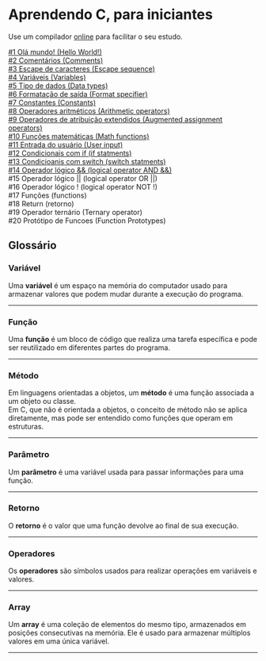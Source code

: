 # Aprendendo C, para iniciantes 

Use um compilador [online](https://www.programiz.com/c-programming/online-compiler/) para facilitar o seu estudo.

[#1 Olá mundo! (Hello World!)](https://github.com/HudsonSchumaker/aprendendo-c/blob/main/hello_world/main.c)<br>
[#2 Comentários (Comments)](https://github.com/HudsonSchumaker/aprendendo-c/blob/main/comments/main.c)<br>
[#3 Escape de caracteres (Escape sequence)](https://github.com/HudsonSchumaker/aprendendo-c/blob/main/escape_sequence/main.c)<br>
[#4 Variáveis (Variables)](https://github.com/HudsonSchumaker/aprendendo-c/blob/main/variables/main.c)<br>
[#5 Tipo de dados (Data types)](https://github.com/HudsonSchumaker/aprendendo-c/blob/main/data_types/main.c)<br>
[#6 Formatação de saída (Format specifier)](https://github.com/HudsonSchumaker/aprendendo-c/blob/main/format_specifier/main.c)<br>
[#7 Constantes (Constants)](https://github.com/HudsonSchumaker/aprendendo-c/blob/main/constants/main.c)<br>
[#8 Operadores aritméticos (Arithmetic operators)](https://github.com/HudsonSchumaker/aprendendo-c/blob/main/arithmetic_operators/main.c)<br>
[#9 Operadores de atribuição extendidos (Augmented assignment operators)](https://github.com/HudsonSchumaker/aprendendo-c/tree/main/augmented_assignment_operators/main.c)<br>
[#10 Funções matemáticas (Math functions)](https://github.com/HudsonSchumaker/aprendendo-c/blob/main/math_functions/main.c)<br>
[#11 Entrada do usuário (User input)](https://github.com/HudsonSchumaker/aprendendo-c/blob/main/user_input/main.c)<br>
[#12 Condicionais com if (if statments)](https://github.com/HudsonSchumaker/aprendendo-c/blob/main/if_statments/main.c)<br>
[#13 Condicioanis com switch (switch statments)](https://github.com/HudsonSchumaker/aprendendo-c/blob/main/switch_statments/main.c)<br>
[#14 Operador lógico && (logical operator AND &&)](https://github.com/HudsonSchumaker/aprendendo-c/blob/main/logical_operator_and/main.c)<br>
#15 Operador lógico || (logical operator OR ||)<br>
#16 Operador lógico ! (logical operator NOT !) <br>
#17 Funções (functions) <br>
#18 Return (retorno) <br>
#19 Operador ternário (Ternary operator) <br>
#20 Protótipo de Funcoes (Function Prototypes)

## Glossário

### Variável
Uma **variável** é um espaço na memória do computador usado para armazenar valores que podem mudar durante a execução do programa.

---

### Função
Uma **função** é um bloco de código que realiza uma tarefa específica e pode ser reutilizado em diferentes partes do programa.

---

### Método
Em linguagens orientadas a objetos, um **método** é uma função associada a um objeto ou classe.  
Em C, que não é orientada a objetos, o conceito de método não se aplica diretamente, mas pode ser entendido como funções que operam em estruturas.

---

### Parâmetro
Um **parâmetro** é uma variável usada para passar informações para uma função.

---

### Retorno
O **retorno** é o valor que uma função devolve ao final de sua execução.

---

### Operadores
Os **operadores** são símbolos usados para realizar operações em variáveis e valores.

---

### Array
Um **array** é uma coleção de elementos do mesmo tipo, armazenados em posições consecutivas na memória. Ele é usado para armazenar múltiplos valores em uma única variável.

---

